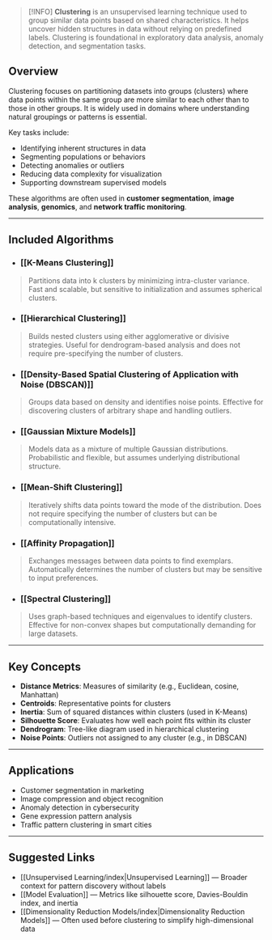 > [!INFO]
> **Clustering** is an unsupervised learning technique used to group similar data points based on shared characteristics. It helps uncover hidden structures in data without relying on predefined labels. Clustering is foundational in exploratory data analysis, anomaly detection, and segmentation tasks.

## Overview

Clustering focuses on partitioning datasets into groups (clusters) where data points within the same group are more similar to each other than to those in other groups. It is widely used in domains where understanding natural groupings or patterns is essential.

Key tasks include:

- Identifying inherent structures in data  
- Segmenting populations or behaviors  
- Detecting anomalies or outliers  
- Reducing data complexity for visualization  
- Supporting downstream supervised models

These algorithms are often used in **customer segmentation**, **image analysis**, **genomics**, and **network traffic monitoring**.

---

## Included Algorithms

- ### [[K-Means Clustering]]
> Partitions data into k clusters by minimizing intra-cluster variance. Fast and scalable, but sensitive to initialization and assumes spherical clusters.

- ### [[Hierarchical Clustering]]
> Builds nested clusters using either agglomerative or divisive strategies. Useful for dendrogram-based analysis and does not require pre-specifying the number of clusters.

- ### [[Density-Based Spatial Clustering of Application with Noise (DBSCAN)]]
> Groups data based on density and identifies noise points. Effective for discovering clusters of arbitrary shape and handling outliers.

- ### [[Gaussian Mixture Models]]
> Models data as a mixture of multiple Gaussian distributions. Probabilistic and flexible, but assumes underlying distributional structure.

- ### [[Mean-Shift Clustering]]
> Iteratively shifts data points toward the mode of the distribution. Does not require specifying the number of clusters but can be computationally intensive.

- ### [[Affinity Propagation]]
> Exchanges messages between data points to find exemplars. Automatically determines the number of clusters but may be sensitive to input preferences.

- ### [[Spectral Clustering]]
> Uses graph-based techniques and eigenvalues to identify clusters. Effective for non-convex shapes but computationally demanding for large datasets.

---

## Key Concepts

- **Distance Metrics**: Measures of similarity (e.g., Euclidean, cosine, Manhattan)  
- **Centroids**: Representative points for clusters  
- **Inertia**: Sum of squared distances within clusters (used in K-Means)  
- **Silhouette Score**: Evaluates how well each point fits within its cluster  
- **Dendrogram**: Tree-like diagram used in hierarchical clustering  
- **Noise Points**: Outliers not assigned to any cluster (e.g., in DBSCAN)

---

## Applications

- Customer segmentation in marketing  
- Image compression and object recognition  
- Anomaly detection in cybersecurity  
- Gene expression pattern analysis  
- Traffic pattern clustering in smart cities

---

## Suggested Links

- [[Unsupervised Learning/index|Unsupervised Learning]] — Broader context for pattern discovery without labels  
- [[Model Evaluation]] — Metrics like silhouette score, Davies-Bouldin index, and inertia  
- [[Dimensionality Reduction Models/index|Dimensionality Reduction Models]] — Often used before clustering to simplify high-dimensional data